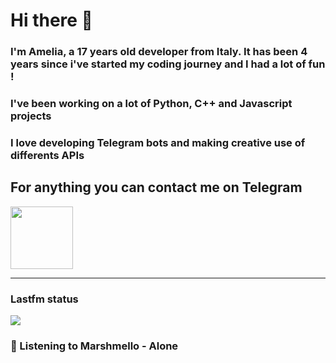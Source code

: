 # Hi there 👋
### I'm Amelia, a 17 years old developer from Italy. It has been 4 years since i've started my coding journey and I had a lot of fun !
### I've been working on a lot of Python, C++ and Javascript projects
### I love developing Telegram bots and making creative use of differents APIs


## For anything you can contact me on Telegram 
[<img src="https://upload.wikimedia.org/wikipedia/commons/thumb/8/83/Telegram_2019_Logo.svg/800px-Telegram_2019_Logo.svg.png" height=100px>](https://t.me/lmpostor_syndrome)

<!-- lastfm status starts -->
<div>
    		      <hr>
    		      <h3>Lastfm status</h3>
	              <img src="https://lastfm.freetls.fastly.net/i/u/300x300/860fa6a2960d064500e70e39794814e9.jpg" >
		              <h3> 🎵 Listening to Marshmello - Alone</h3>
    </div> 
<!-- lastfm status ends -->
